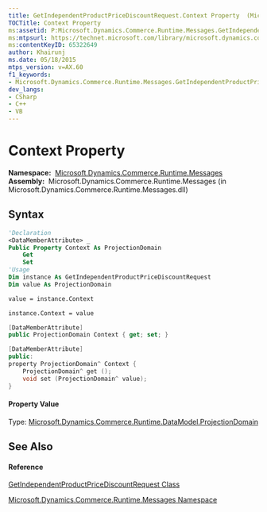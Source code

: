 ```yaml
---
title: GetIndependentProductPriceDiscountRequest.Context Property  (Microsoft.Dynamics.Commerce.Runtime.Messages)
TOCTitle: Context Property
ms:assetid: P:Microsoft.Dynamics.Commerce.Runtime.Messages.GetIndependentProductPriceDiscountRequest.Context
ms:mtpsurl: https://technet.microsoft.com/library/microsoft.dynamics.commerce.runtime.messages.getindependentproductpricediscountrequest.context(v=AX.60)
ms:contentKeyID: 65322649
author: Khairunj
ms.date: 05/18/2015
mtps_version: v=AX.60
f1_keywords:
- Microsoft.Dynamics.Commerce.Runtime.Messages.GetIndependentProductPriceDiscountRequest.Context
dev_langs:
- CSharp
- C++
- VB
---
```


# Context Property

**Namespace:**  [Microsoft.Dynamics.Commerce.Runtime.Messages](microsoft-dynamics-commerce-runtime-messages-namespace.md)  
**Assembly:**  Microsoft.Dynamics.Commerce.Runtime.Messages (in Microsoft.Dynamics.Commerce.Runtime.Messages.dll)

## Syntax

``` vb
'Declaration
<DataMemberAttribute> _
Public Property Context As ProjectionDomain
    Get
    Set
'Usage
Dim instance As GetIndependentProductPriceDiscountRequest
Dim value As ProjectionDomain

value = instance.Context

instance.Context = value
```

``` csharp
[DataMemberAttribute]
public ProjectionDomain Context { get; set; }
```

``` c++
[DataMemberAttribute]
public:
property ProjectionDomain^ Context {
    ProjectionDomain^ get ();
    void set (ProjectionDomain^ value);
}
```

#### Property Value

Type: [Microsoft.Dynamics.Commerce.Runtime.DataModel.ProjectionDomain](projectiondomain-class-microsoft-dynamics-commerce-runtime-datamodel.md)  

## See Also

#### Reference

[GetIndependentProductPriceDiscountRequest Class](getindependentproductpricediscountrequest-class-microsoft-dynamics-commerce-runtime-messages.md)

[Microsoft.Dynamics.Commerce.Runtime.Messages Namespace](microsoft-dynamics-commerce-runtime-messages-namespace.md)

